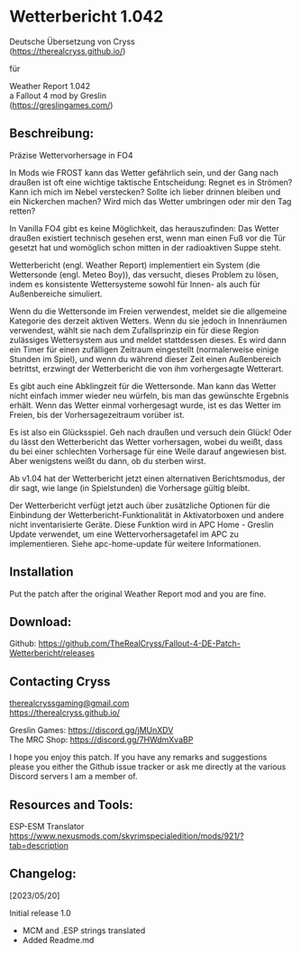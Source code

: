 # Wetterbericht 1.042  
Deutsche Übersetzung von Cryss  
(https://therealcryss.github.io/)  

für  

Weather Report 1.042  
a Fallout 4 mod by Greslin  
(https://greslingames.com/)  


## Beschreibung:  
Präzise Wettervorhersage in FO4  

In Mods wie FROST kann das Wetter gefährlich sein, und der Gang nach draußen ist oft eine wichtige taktische Entscheidung: Regnet es in Strömen? Kann ich mich im Nebel verstecken? Sollte ich lieber drinnen bleiben und ein Nickerchen machen? Wird mich das Wetter umbringen oder mir den Tag retten?

In Vanilla FO4 gibt es keine Möglichkeit, das herauszufinden: Das Wetter draußen existiert technisch gesehen erst, wenn man einen Fuß vor die Tür gesetzt hat und womöglich schon mitten in der radioaktiven Suppe steht.

Wetterbericht (engl. Weather Report) implementiert ein System (die Wettersonde (engl. Meteo Boy)), das versucht, dieses Problem zu lösen, indem es konsistente Wettersysteme sowohl für Innen- als auch für Außenbereiche simuliert.

Wenn du die Wettersonde im Freien verwendest, meldet sie die allgemeine Kategorie des derzeit aktiven Wetters. Wenn du sie jedoch in Innenräumen verwendest, wählt sie nach dem Zufallsprinzip ein für diese Region zulässiges Wettersystem aus und meldet stattdessen dieses. Es wird dann ein Timer für einen zufälligen Zeitraum eingestellt (normalerweise einige Stunden im Spiel), und wenn du während dieser Zeit einen Außenbereich betrittst, erzwingt der Wetterbericht die von ihm vorhergesagte Wetterart.

Es gibt auch eine Abklingzeit für die Wettersonde. Man kann das Wetter nicht einfach immer wieder neu würfeln, bis man das gewünschte Ergebnis erhält. Wenn das Wetter einmal vorhergesagt wurde, ist es das Wetter im Freien, bis der Vorhersagezeitraum vorüber ist.

Es ist also ein Glücksspiel. Geh nach draußen und versuch dein Glück! Oder du lässt den Wetterbericht das Wetter vorhersagen, wobei du weißt, dass du bei einer schlechten Vorhersage für eine Weile darauf angewiesen bist. Aber wenigstens weißt du dann, ob du sterben wirst.

Ab v1.04 hat der Wetterbericht jetzt einen alternativen Berichtsmodus, der dir sagt, wie lange (in Spielstunden) die Vorhersage gültig bleibt.

Der Wetterbericht verfügt jetzt auch über zusätzliche Optionen für die Einbindung der Wetterbericht-Funktionalität in Aktivatorboxen und andere nicht inventarisierte Geräte. Diese Funktion wird in APC Home - Greslin Update verwendet, um eine Wettervorhersagetafel im APC zu implementieren. Siehe apc-home-update für weitere Informationen.

## Installation  
Put the patch after the original Weather Report mod and you are fine.  

## Download:  
Github: https://github.com/TheRealCryss/Fallout-4-DE-Patch-Wetterbericht/releases

## Contacting Cryss  
therealcryssgaming@gmail.com  
https://therealcryss.github.io/  

Greslin Games: https://discord.gg/jMUnXDV  
The MRC Shop: https://discord.gg/7HWdmXvaBP  

I hope you enjoy this patch. If you have any remarks and suggestions please you either the Github issue tracker or ask me directly at the various Discord servers I am a member of.  

## Resources and Tools:  
ESP-ESM Translator  
https://www.nexusmods.com/skyrimspecialedition/mods/921/?tab=description  

## Changelog:  
[2023/05/20]  

Initial release 1.0  
- MCM and .ESP strings translated  
- Added Readme.md  
